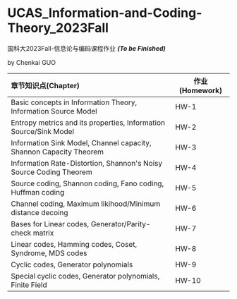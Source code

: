 # UCAS_Information-and-Coding-Theory_2023Fall
国科大2023Fall-信息论与编码课程作业 ***(To be Finished)***

by Chenkai GUO

| 章节知识点(Chapter)                                                   | 作业(Homework)   | 
| :-------------------------------------------------------------------- | -------          | 
| Basic concepts in Information Theory, Information Source Model        | HW-1             | 
| Entropy metrics and its properties, Information Source/Sink Model     | HW-2             | 
| Information Sink Model, Channel capacity, Shannon Capacity Theorem    | HW-3             |  
| Information Rate-Distortion, Shannon's Noisy Source Coding Theorem    | HW-4             |  
| Source coding, Shannon coding, Fano coding, Huffman coding            | HW-5             | 
| Channel coding, Maximum likihood/Minimum distance decoing             | HW-6             | 
| Bases for Linear codes, Generator/Parity-check matrix                 | HW-7             | 
| Linear codes, Hamming codes, Coset, Syndrome, MDS codes               | HW-8             | 
| Cyclic codes, Generator polynomials                                   | HW-9             | 
| Special cyclic codes, Generator polynomials, Finite Field             | HW-10            | 
